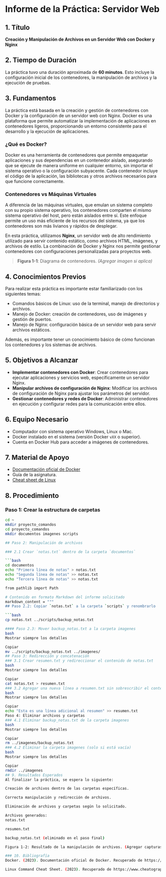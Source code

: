# Informe de la Práctica: Servidor Web

## 1. Título
**Creación y Manipulación de Archivos en un Servidor Web con Docker y Nginx**

## 2. Tiempo de Duración
La práctica tuvo una duración aproximada de **60 minutos**. Esto incluye la configuración inicial de los contenedores, la manipulación de archivos y la ejecución de pruebas.

## 3. Fundamentos
La práctica está basada en la creación y gestión de contenedores con Docker y la configuración de un servidor web con Nginx. Docker es una plataforma que permite automatizar la implementación de aplicaciones en contenedores ligeros, proporcionando un entorno consistente para el desarrollo y la ejecución de aplicaciones.

### ¿Qué es Docker?
Docker es una herramienta de contenedores que permite empaquetar aplicaciones y sus dependencias en un contenedor aislado, asegurando que se ejecute de manera uniforme en cualquier entorno, sin importar el sistema operativo o la configuración subyacente. Cada contenedor incluye el código de la aplicación, las bibliotecas y otros archivos necesarios para que funcione correctamente.

### Contenedores vs Máquinas Virtuales
A diferencia de las máquinas virtuales, que emulan un sistema completo con su propio sistema operativo, los contenedores comparten el mismo sistema operativo del host, pero están aislados entre sí. Este enfoque permite un uso más eficiente de los recursos del sistema, ya que los contenedores son más livianos y rápidos de desplegar.

En esta práctica, utilizamos **Nginx**, un servidor web de alto rendimiento utilizado para servir contenido estático, como archivos HTML, imágenes, y archivos de estilo. La combinación de Docker y Nginx nos permite gestionar contenedores con configuraciones personalizadas para proyectos web.

> **Figura 1-1**: Diagrama de contenedores. *(Agregar imagen si aplica)*

## 4. Conocimientos Previos
Para realizar esta práctica es importante estar familiarizado con los siguientes temas:

- Comandos básicos de Linux: uso de la terminal, manejo de directorios y archivos.
- Manejo de Docker: creación de contenedores, uso de imágenes y gestión de puertos.
- Manejo de Nginx: configuración básica de un servidor web para servir archivos estáticos.

Además, es importante tener un conocimiento básico de cómo funcionan los contenedores y los sistemas de archivos.

## 5. Objetivos a Alcanzar

- **Implementar contenedores con Docker**: Crear contenedores para ejecutar aplicaciones y servicios web, específicamente un servidor Nginx.
- **Manipular archivos de configuración de Nginx**: Modificar los archivos de configuración de Nginx para ajustar los parámetros del servidor.
- **Gestionar contenedores y redes de Docker**: Administrar contenedores en ejecución y configurar redes para la comunicación entre ellos.

## 6. Equipo Necesario

- Computador con sistema operativo Windows, Linux o Mac.
- Docker instalado en el sistema (versión Docker `vXX` o superior).
- Cuenta en Docker Hub para acceder a imágenes de contenedores.

## 7. Material de Apoyo

- [Documentación oficial de Docker](https://docs.docker.com/)
- Guía de la asignatura.
- [Cheat sheet de Linux](https://www.cheatography.com/)

## 8. Procedimiento

### Paso 1: Crear la estructura de carpetas

```bash
cd ~
mkdir proyecto_comandos
cd proyecto_comandos
mkdir documentos imagenes scripts

## Paso 2: Manipulación de archivos

### 2.1 Crear `notas.txt` dentro de la carpeta `documentos`

```bash
cd documentos
echo "Primera línea de notas" > notas.txt
echo "Segunda línea de notas" >> notas.txt
echo "Tercera línea de notas" >> notas.txt

from pathlib import Path

# Contenido en formato Markdown del informe solicitado
markdown_content = """
## Paso 2.2: Copiar `notas.txt` a la carpeta `scripts` y renombrarlo

```bash
cp notas.txt ../scripts/backup_notas.txt

#### Paso 2.3: Mover backup_notas.txt a la carpeta imagenes
bash
Mostrar siempre los detalles

Copiar
mv ../scripts/backup_notas.txt ../imagenes/
## Paso 3: Redirección y concatenación
### 3.1 Crear resumen.txt y redireccionar el contenido de notas.txt
bash
Mostrar siempre los detalles

Copiar
cat notas.txt > resumen.txt
### 3.2 Agregar una nueva línea a resumen.txt sin sobrescribir el contenido
bash
Mostrar siempre los detalles

Copiar
echo "Esta es una línea adicional al resumen" >> resumen.txt
Paso 4: Eliminar archivos y carpetas
### 4.1 Eliminar backup_notas.txt de la carpeta imagenes
bash
Mostrar siempre los detalles

Copiar
rm ../imagenes/backup_notas.txt
### 4.2 Eliminar la carpeta imagenes (solo si está vacía)
bash
Mostrar siempre los detalles

Copiar
rmdir ../imagenes
## 9. Resultados Esperados
Al finalizar la práctica, se espera lo siguiente:

Creación de archivos dentro de las carpetas específicas.

Correcta manipulación y redirección de archivos.

Eliminación de archivos y carpetas según lo solicitado.

Archivos generados:
notas.txt

resumen.txt

backup_notas.txt (eliminado en el paso final)

Figura 1-2: Resultado de la manipulación de archivos. (Agregar capturas de pantalla si corresponde)

### 10. Bibliografía
Docker. (2023). Documentación oficial de Docker. Recuperado de https://docs.docker.com/

Linux Command Cheat Sheet. (2023). Recuperado de https://www.cheatography.com/ """